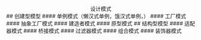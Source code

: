 <center color="red">设计模式</center>
## 创建型模型
#### 单例模式（懒汉式单例，饿汉式单例，）
#### 工厂模式
#### 抽象工厂模式
#### 建造者模式
#### 原型模式
## 结构型模型
#### 适配器模式
#### 桥接模式
#### 过滤器模式
#### 组合模式
#### 装饰器模式
